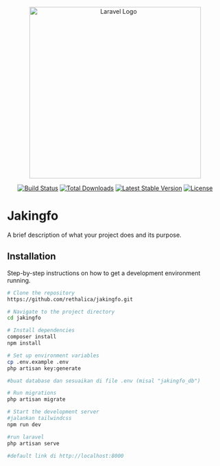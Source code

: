 <p align="center"><a href="https://laravel.com" target="_blank"><img src="https://raw.githubusercontent.com/laravel/art/master/logo-lockup/5%20SVG/2%20CMYK/1%20Full%20Color/laravel-logolockup-cmyk-red.svg" width="400" alt="Laravel Logo"></a></p>

<p align="center">
<a href="https://github.com/laravel/framework/actions"><img src="https://github.com/laravel/framework/workflows/tests/badge.svg" alt="Build Status"></a>
<a href="https://packagist.org/packages/laravel/framework"><img src="https://img.shields.io/packagist/dt/laravel/framework" alt="Total Downloads"></a>
<a href="https://packagist.org/packages/laravel/framework"><img src="https://img.shields.io/packagist/v/laravel/framework" alt="Latest Stable Version"></a>
<a href="https://packagist.org/packages/laravel/framework"><img src="https://img.shields.io/packagist/l/laravel/framework" alt="License"></a>
</p>

# Jakingfo

A brief description of what your project does and its purpose.

## Installation
Step-by-step instructions on how to get a development environment running.

```bash
# Clone the repository
https://github.com/rethalica/jakingfo.git

# Navigate to the project directory
cd jakingfo

# Install dependencies
composer install
npm install

# Set up environment variables
cp .env.example .env
php artisan key:generate

#buat database dan sesuaikan di file .env (misal "jakingfo_db")

# Run migrations
php artisan migrate

# Start the development server
#jalankan tailwindcss
npm run dev

#run laravel
php artisan serve

#default link di http://localhost:8000
